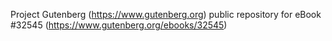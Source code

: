 Project Gutenberg (https://www.gutenberg.org) public repository for eBook #32545 (https://www.gutenberg.org/ebooks/32545)
